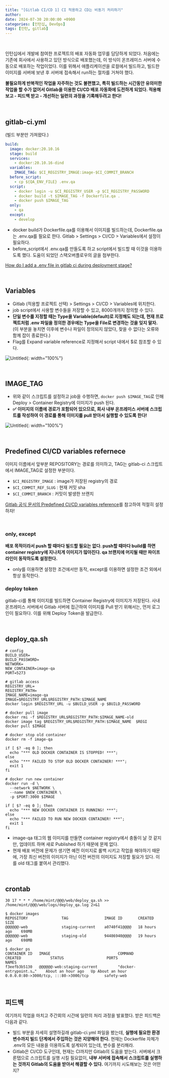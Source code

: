 ```yaml
---
title: "[Gitlab CI/CD 1] CI 적용하고 CD는 비동기 처리하기"
author:
date: 2024-07-30 20:00:00 +0900
categories: [인턴십, DevOps]
tags: [인턴, gitlab]
---
```


<br>

인턴십에서 개발에 참여한 프로젝트의 배포 자동화 업무를 담당하게 되었다. 처음에는 기존에 회사에서 사용하고 있던 방식으로 배포했는데, 이 방식이 온프레미스 서버에 수동으로 배포하는 작업이었다. 이를 위해서 애플리케이션을 로컬에서 빌드하고, 빌드한 이미지를 서버에 보낸 후 서버에 접속해서 run하는 절차를 거쳐야 했다.

**불필요하게 반복적인 작업을 자주하는 것도 불편했고, 특히 빌드하는 시간동안 유의미한 작업을 할 수가 없어서 Gitlab을 이용한 CI/CD 배포 자동화에 도전하게 되었다. 적용해보고 - 피드백 받고 - 개선하는 일련의 과정을 기록해두려고 한다!**

<br>

## **gitlab-ci.yml**

(빌드 부분만 가져왔다.)

```yaml
build:
  image: docker:20.10.16
  stage: build
  services:
    - docker:20.10.16-dind
  variables:
    IMAGE_TAG: $CI_REGISTRY_IMAGE:image-$CI_COMMIT_BRANCH
  before_script:
    - cp ${QA_ENV_FILE} .env.qa
  script:
    - docker login -u $CI_REGISTRY_USER -p $CI_REGISTRY_PASSWORD
    - docker build -t $IMAGE_TAG -f Dockerfile.qa .
    - docker push $IMAGE_TAG
  only:
    - qa
  except:
    - develop
```

- docker build가 Dockerfile.qa를 이용해서 이미지를 빌드하는데, Dockerfile.qa는 .env.qa를 필요로 한다. Gitlab > Settings > CI/CD > Variables에서 설정이 필요하다.
- before_script에서 .env.qa를 만들도록 하고 script에서 빌드할 때 이것을 이용하도록 했다. 도움이 되었던 스택오버플로우의 글을 첨부한다.

[How do I add a .env file in gitlab ci during deployment stage?](https://stackoverflow.com/questions/52540316/how-do-i-add-a-env-file-in-gitlab-ci-during-deployment-stage)

<br>

## **Variables**

- Gitlab (적용할 프로젝트 선택) > Settings > CI/CD > Variables에 위치한다.
- job script에서 사용할 변수들을 저장할 수 있고, 8000개까지 정의할 수 있다.
- **단일 변수를 지정할 때는 Type을 Variable(default)로 지정해도 되는데, 현재 프로젝트처럼 .env 파일을 정의한 경우에는 Type을 File로 변경하는 것을 잊지 말자.** (이 부분을 놓치면 이후에 변수나 파일이 정의되지 않았다, 찾을 수 없다는 오류와 함께 잡이 종료한다.)
- Flag를 Expand variable reference로 지정해서 script 내에서 $로 참조할 수 있다.

![Untitled](/assets/img/240730-1.png){: width="100%"}

<br>

## **IMAGE_TAG**

- 위와 같이 스크립트를 설정하고 job을 수행하면, `docker push $IMAGE_TAG`로 인해 Deploy > Container Registry에 이미지가 push 된다.
- **✅ 이미지의 이름에 경로가 포함되어 있으므로, 회사 내부 온프레미스 서버에 스크립트를 작성하여 이 경로를 통해 이미지를 pull 받아서 실행할 수 있도록 한다!**

![Untitled](/assets/img/240730-2.png){: width="100%"}

<br>

## **Predefined CI/CD variables refernece**

이미지 이름에서 앞부분 REPOSITORY는 경로를 의미하고, TAG는 gitlab-ci 스크립트에서 IMAGE_TAG로 설정한 부분이다.

- `$CI_REGISTRY_IMAGE` : image가 저장된 registry의 경로
- `$CI_COMMIT_REF_SLUG` : 현재 커밋 sha
- `$CI_COMMIT_BRANCH` : 커밋이 발생한 브랜치

[Gitlab 공식 문서의 Predefined CI/CD variables reference](https://gitlab.mintech.kr/help/ci/variables/predefined_variables.md)를 참고하여 적절히 설정하자!

<br>

### **only, except**

**배포 목적이라서 push 할 때마다 빌드할 필요는 없다. push할 때마다 build를 하면 container registry에 지나치게 이미지가 많아진다. qa 브랜치에 머지될 때만 파이프라인이 동작하도록 설정한다.**

- only를 이용하면 설정한 조건에서만 동작, except를 이용하면 설정한 조건 외에서 항상 동작한다.

### **deploy token**

gitlab-ci를 통해 이미지를 빌드하면 Container Registry에 이미지가 저장된다. 사내 온프레미스 서버에서 Gitlab 서버에 접근하여 이미지를 Pull 받기 위해서는, 먼저 로그인이 필요하다. 이를 위해 Deploy Token을 발급한다.

<br>

## **deploy_qa.sh**

```shell
# config
BUILD_USER=
BUILD_PASSWORD=
NETWORK=
NEW_CONTAINER=image-qa
PORT=5273

# gitlab access
REGISTRY_URL=
REGISTRY_PATH=
IMAGE_NAME=image-qa
IMAGE=$REGISTRY_URL$REGISTRY_PATH:$IMAGE_NAME
docker login $REGISTRY_URL -u $BUILD_USER -p $BUILD_PASSWORD

# docker pull image
docker rmi -f $REGISTRY_URL$REGISTRY_PATH:$IMAGE_NAME-old
docker image tag $REGISTRY_URL$REGISTRY_PATH:$IMAGE_NAME  $REGI
docker pull $IMAGE

# docker stop old container
docker rm -f image-qa

if [ $? -eq 0 ]; then
  echo "*** OLD DOCKER CONTAINER IS STOPPED! ***";
else
  echo "*** FAILED TO STOP OLD DOCKER CONTAINER! ***";
  exit 1
fi

# docker run new container
docker run -d \
  --network $NETWORK \
  --name $NEW_CONTAINER \
  -p $PORT:3000 $IMAGE

if [ $? -eq 0 ]; then
  echo "*** NEW DOCKER CONTAINER IS RUNNING! ***";
else
  echo "*** FAILED TO RUN NEW DOCKER CONTAINER! ***";
  exit 1
fi
```

- image-qa 태그의 웹 이미지를 만들면 container registry에서 충돌이 날 것 같지만, 업데이트 하며 새로 Published 하기 때문에 문제 없다.
- 현재 배포 버전에 문제가 생기면 예전 이미지로 롤백 시키고 작업을 해야하기 때문에, 가장 최신 버전의 이미지가 아닌 이전 버전의 이미지도 저장할 필요가 있다. 이를 old 태그를 붙여서 관리했다.

<br>

## **crontab**

```shell
30 17 * * * /home/mint/@@@/web/deploy_qa.sh >> /home/mint/@@@/web/logs/deploy_qa.log 2>&1
```

```shell
$ docker images
REPOSITORY               TAG                IMAGE ID       CREATED         SIZE
@@@@@@-web               staging-current    a0740f41@@@@   18 hours ago    698MB
@@@@@@-web               staging-old        94486940@@@@   19 hours ago    698MB
```

```shell
$ docker ps
CONTAINER ID   IMAGE                              COMMAND                   CREATED             STATUS                   PORTS                                       NAMES
f3eefb3b5130   @@@@@@-web:staging-current         "docker-entrypoint.s…"    About an hour ago   Up About an hour         0.0.0.0:80->3000/tcp, :::80->3000/tcp       safety-web
```

<br>

## **피드백**

여기까지 작업을 마치고 주간회의 시간에 일련의 처리 과정을 발표했다. 받은 피드백은 다음과 같다.

- 빌드 부분을 자세히 설명하길래 gitlab-ci.yml 파일을 봤는데, **실행에 필요한 환경 변수까지 빌드 단계에서 주입하는 것은 지양해야 한다.** 현재는 Dockerfile 자체가 .env의 모든 내용을 이용하도록 설계되어 있는데, 변수를 분리해라.
- Gitlab은 CI/CD 도구인데, 현재는 CI까지만 Gitlab의 도움을 받는다. 서버에서 크론탭으로 스크립트를 실행 시킬 필요없이, **내부 서버에 접속해서 스크립트를 실행하는 것까지 Gitlab의 도움을 받아서 해결할 수 있다.** 여기까지 시도해보는 것은 어떤지?

<br>
<br>

<script src="https://utteranc.es/client.js"
        repo="RumosZin/rumoszin.github.io"
        issue-term="pathname"
        theme="github-light"
        crossorigin="anonymous"
        async>
</script>
